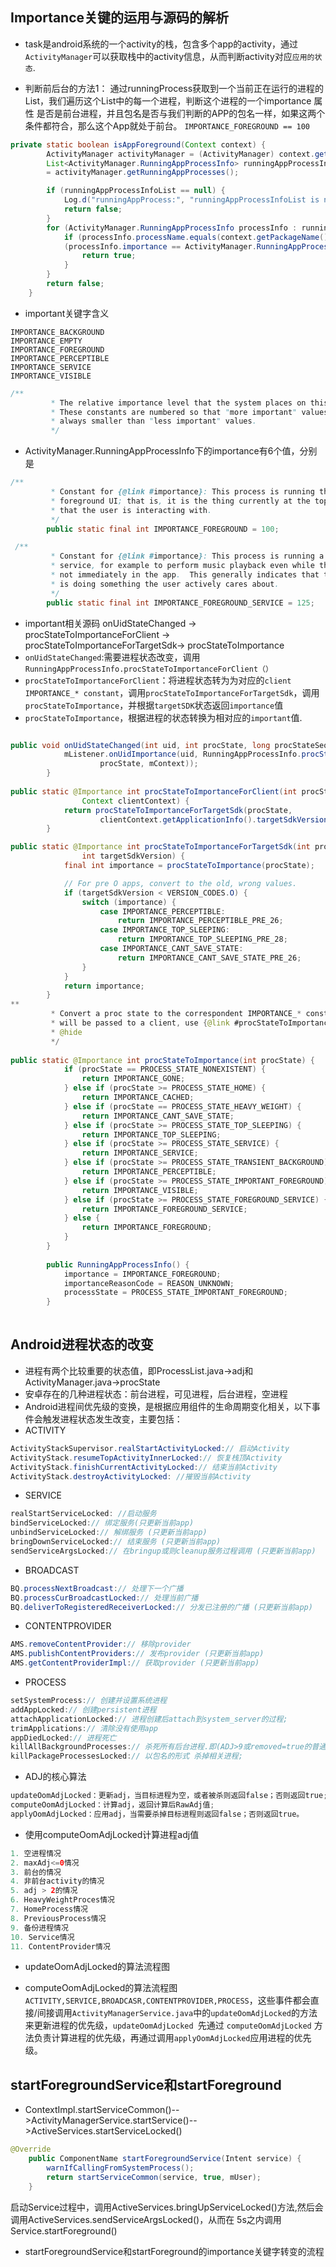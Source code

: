 ## Importance关键的运用与源码的解析
- task是android系统的一个activity的栈，包含多个app的activity，通过`ActivityManager`可以获取栈中的activity信息，从而判断activity对应`应用的状态`.
 
- 判断前后台的方法1： 通过runningProcess获取到一个当前正在运行的进程的List，我们遍历这个List中的每一个进程，判断这个进程的一个importance 属性 是否是前台进程，并且包名是否与我们判断的APP的包名一样，如果这两个条件都符合，那么这个App就处于前台。 `IMPORTANCE_FOREGROUND == 100`
```java
private static boolean isAppForeground(Context context) {
        ActivityManager activityManager = (ActivityManager) context.getSystemService(Service.ACTIVITY_SERVICE);
        List<ActivityManager.RunningAppProcessInfo> runningAppProcessInfoList 
        = activityManager.getRunningAppProcesses();

        if (runningAppProcessInfoList == null) {
            Log.d("runningAppProcess:", "runningAppProcessInfoList is null!");
            return false;
        }
        for (ActivityManager.RunningAppProcessInfo processInfo : runningAppProcessInfoList) {
            if (processInfo.processName.equals(context.getPackageName()) && 
            (processInfo.importance == ActivityManager.RunningAppProcessInfo.IMPORTANCE_FOREGROUND)) {
                return true;
            }
        }
        return false;
    }
```
- important关键字含义
```
IMPORTANCE_BACKGROUND
IMPORTANCE_EMPTY
IMPORTANCE_FOREGROUND
IMPORTANCE_PERCEPTIBLE
IMPORTANCE_SERVICE
IMPORTANCE_VISIBLE
```
```java
/**
         * The relative importance level that the system places on this process.
         * These constants are numbered so that "more important" values are
         * always smaller than "less important" values.
         */
```
- ActivityManager.RunningAppProcessInfo下的importance有6个值，分别是
```java
/**
         * Constant for {@link #importance}: This process is running the
         * foreground UI; that is, it is the thing currently at the top of the screen
         * that the user is interacting with.
         */
        public static final int IMPORTANCE_FOREGROUND = 100;

```
```java
 /**
         * Constant for {@link #importance}: This process is running a foreground
         * service, for example to perform music playback even while the user is
         * not immediately in the app.  This generally indicates that the process
         * is doing something the user actively cares about.
         */
        public static final int IMPORTANCE_FOREGROUND_SERVICE = 125;
```
- important相关源码 onUidStateChanged -> procStateToImportanceForClient -> procStateToImportanceForTargetSdk-> procStateToImportance
- `onUidStateChanged`:需要进程状态改变，调用`RunningAppProcessInfo.procStateToImportanceForClient（）`
- `procStateToImportanceForClient`：将进程状态转为为对应的`client IMPORTANCE_* constant`，调用`procStateToImportanceForTargetSdk`，调用`procStateToImportance`，并根据`targetSDK`状态返回`importance`值
- `procStateToImportance`，根据进程的状态转换为相对应的`important`值.

```java

public void onUidStateChanged(int uid, int procState, long procStateSeq) {
            mListener.onUidImportance(uid, RunningAppProcessInfo.procStateToImportanceForClient(
                    procState, mContext));
        }
        
public static @Importance int procStateToImportanceForClient(int procState,
                Context clientContext) {
            return procStateToImportanceForTargetSdk(procState,
                    clientContext.getApplicationInfo().targetSdkVersion);
        }

public static @Importance int procStateToImportanceForTargetSdk(int procState,
                int targetSdkVersion) {
            final int importance = procStateToImportance(procState);

            // For pre O apps, convert to the old, wrong values.
            if (targetSdkVersion < VERSION_CODES.O) {
                switch (importance) {
                    case IMPORTANCE_PERCEPTIBLE:
                        return IMPORTANCE_PERCEPTIBLE_PRE_26;
                    case IMPORTANCE_TOP_SLEEPING:
                        return IMPORTANCE_TOP_SLEEPING_PRE_28;
                    case IMPORTANCE_CANT_SAVE_STATE:
                        return IMPORTANCE_CANT_SAVE_STATE_PRE_26;
                }
            }
            return importance;
        }
**
         * Convert a proc state to the correspondent IMPORTANCE_* constant.  If the return value
         * will be passed to a client, use {@link #procStateToImportanceForClient}.
         * @hide
         */
  
public static @Importance int procStateToImportance(int procState) {
            if (procState == PROCESS_STATE_NONEXISTENT) {
                return IMPORTANCE_GONE;
            } else if (procState >= PROCESS_STATE_HOME) {
                return IMPORTANCE_CACHED;
            } else if (procState == PROCESS_STATE_HEAVY_WEIGHT) {
                return IMPORTANCE_CANT_SAVE_STATE;
            } else if (procState >= PROCESS_STATE_TOP_SLEEPING) {
                return IMPORTANCE_TOP_SLEEPING;
            } else if (procState >= PROCESS_STATE_SERVICE) {
                return IMPORTANCE_SERVICE;
            } else if (procState >= PROCESS_STATE_TRANSIENT_BACKGROUND) {
                return IMPORTANCE_PERCEPTIBLE;
            } else if (procState >= PROCESS_STATE_IMPORTANT_FOREGROUND) {
                return IMPORTANCE_VISIBLE;
            } else if (procState >= PROCESS_STATE_FOREGROUND_SERVICE) {
                return IMPORTANCE_FOREGROUND_SERVICE;
            } else {
                return IMPORTANCE_FOREGROUND;
            }
        }
        
        public RunningAppProcessInfo() {
            importance = IMPORTANCE_FOREGROUND;
            importanceReasonCode = REASON_UNKNOWN;
            processState = PROCESS_STATE_IMPORTANT_FOREGROUND;
        }
        
```
## Android进程状态的改变

- 进程有两个比较重要的状态值，即ProcessList.java->adj和ActivityManager.java->procState
- 安卓存在的几种进程状态：前台进程，可见进程，后台进程，空进程
- Android进程间优先级的变换，是根据应用组件的生命周期变化相关，以下事件会触发进程状态发生改变，主要包括：
- ACTIVITY
```java
ActivityStackSupervisor.realStartActivityLocked:// 启动Activity
ActivityStack.resumeTopActivityInnerLocked:// 恢复栈顶Activity
ActivityStack.finishCurrentActivityLocked:// 结束当前Activity
ActivityStack.destroyActivityLocked: //摧毁当前Activity
```
- SERVICE
```java
realStartServiceLocked: //启动服务
bindServiceLocked:// 绑定服务(只更新当前app)
unbindServiceLocked:// 解绑服务 (只更新当前app)
bringDownServiceLocked:// 结束服务 (只更新当前app)
sendServiceArgsLocked:// 在bringup或则cleanup服务过程调用 (只更新当前app)
```
- BROADCAST
```java
BQ.processNextBroadcast:// 处理下一个广播
BQ.processCurBroadcastLocked:// 处理当前广播
BQ.deliverToRegisteredReceiverLocked:// 分发已注册的广播 (只更新当前app)
```
- CONTENTPROVIDER
```java
AMS.removeContentProvider:// 移除provider
AMS.publishContentProviders:// 发布provider (只更新当前app)
AMS.getContentProviderImpl:// 获取provider (只更新当前app)
```
- PROCESS
```java
setSystemProcess:// 创建并设置系统进程
addAppLocked:// 创建persistent进程
attachApplicationLocked:// 进程创建后attach到system_server的过程;
trimApplications:// 清除没有使用app
appDiedLocked:// 进程死亡
killAllBackgroundProcesses:// 杀死所有后台进程.即(ADJ>9或removed=true的普通进程)
killPackageProcessesLocked:// 以包名的形式 杀掉相关进程;
```
- ADJ的核心算法
```java
updateOomAdjLocked：更新adj，当目标进程为空，或者被杀则返回false；否则返回true;
computeOomAdjLocked：计算adj，返回计算后RawAdj值;
applyOomAdjLocked：应用adj，当需要杀掉目标进程则返回false；否则返回true。
```
- 使用computeOomAdjLocked计算进程adj值
```java
1. 空进程情况
2. maxAdj<=0情况
3. 前台的情况
4. 非前台activity的情况
5. adj > 2的情况
6. HeavyWeightProces情况
7. HomeProcess情况
8. PreviousProcess情况
9. 备份进程情况
10. Service情况
11. ContentProvider情况
```
- updateOomAdjLocked的算法流程图

- computeOomAdjLocked的算法流程图
`ACTIVITY,SERVICE,BROADCASR,CONTENTPROVIDER,PROCESS`，这些事件都会直接/间接调用`ActivityManagerService.java`中的`updateOomAdjLocked`的方法来更新进程的优先级，`updateOomAdjLocked `先通过 `computeOomAdjLocked` 方法负责计算进程的优先级，再通过调用`applyOomAdjLocked`应用进程的优先级。
## startForegroundService和startForeground
- ContextImpl.startServiceCommon()-->ActivityManagerService.startService()-->ActiveServices.startServiceLocked()
```java
@Override
    public ComponentName startForegroundService(Intent service) {
        warnIfCallingFromSystemProcess();
        return startServiceCommon(service, true, mUser);
    }
```
启动Service过程中，调用ActiveServices.bringUpServiceLocked()方法,然后会调用ActiveServices.sendServiceArgsLocked()，从而在
5s之内调用Service.startForeground()
- startForegroundService和startForeground的importance关键字转变的流程


